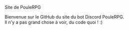 Site de PouleRPG


Bienvenue sur le GitHub du site du bot Discord PouleRPG.<br />
Il n'y a pas grand chose à voir, du code quoi ! :)